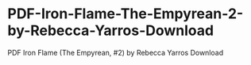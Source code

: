 # PDF-Iron-Flame-The-Empyrean-2-by-Rebecca-Yarros-Download
PDF Iron Flame (The Empyrean, #2) by Rebecca Yarros Download
